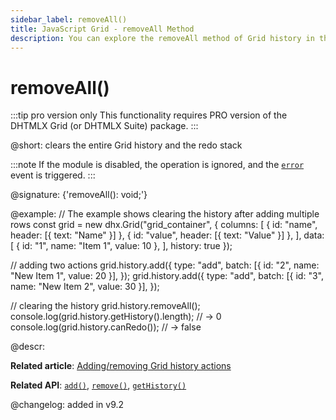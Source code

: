 ```yaml
---
sidebar_label: removeAll()
title: JavaScript Grid - removeAll Method 
description: You can explore the removeAll method of Grid history in the documentation of the DHTMLX JavaScript UI library. Browse developer guides and API reference, try out code examples and live demos, and download a free 30-day evaluation version of DHTMLX Suite.
---
```


# removeAll()

:::tip pro version only 
This functionality requires PRO version of the DHTMLX Grid (or DHTMLX Suite) package.
:::

@short: clears the entire Grid history and the redo stack

:::note
If the module is disabled, the operation is ignored, and the [`error`](grid/api/history/error_event.md) event is triggered.
:::

@signature: {'removeAll(): void;'}

@example:
// The example shows clearing the history after adding multiple rows
const grid = new dhx.Grid("grid_container", {
    columns: [
        { id: "name", header: [{ text: "Name" }] },
        { id: "value", header: [{ text: "Value" }] },
    ],
    data: [
        { id: "1", name: "Item 1", value: 10 },
    ],
    history: true
});

// adding two actions
grid.history.add({
    type: "add",
    batch: [{ id: "2", name: "New Item 1", value: 20 }],
});
grid.history.add({
    type: "add",
    batch: [{ id: "3", name: "New Item 2", value: 30 }],
});

// clearing the history
grid.history.removeAll();
console.log(grid.history.getHistory().length); // -> 0
console.log(grid.history.canRedo()); // -> false

@descr:

**Related article**: [Adding/removing Grid history actions](grid/usage_history.md/#addingremoving-grid-history-actions)

**Related API**: [`add()`](grid/api/history/add_method.md), [`remove()`](grid/api/history/remove_method.md), [`getHistory()`](grid/api/history/gethistory_method.md)

@changelog:
added in v9.2